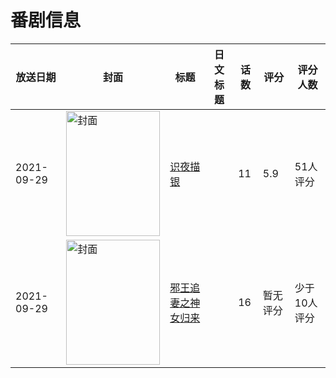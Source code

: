 # 番剧信息

|放送日期|封面|标题|日文标题|话数|评分|评分人数|
|---|---|---|---|---|---|---|
|2021-09-29|<img src="//lain.bgm.tv/pic/cover/c/50/2b/306024_S5VrV.jpg" alt="封面" style="width:150px;height:200px;object-fit:cover;">|[识夜描银](https://bangumi.tv/subject/306024)||11|5.9|51人评分|
|2021-09-29|<img src="//lain.bgm.tv/pic/cover/c/c5/86/351122_dSSXS.jpg" alt="封面" style="width:150px;height:200px;object-fit:cover;">|[邪王追妻之神女归来](https://bangumi.tv/subject/351122)||16|暂无评分|少于10人评分|
